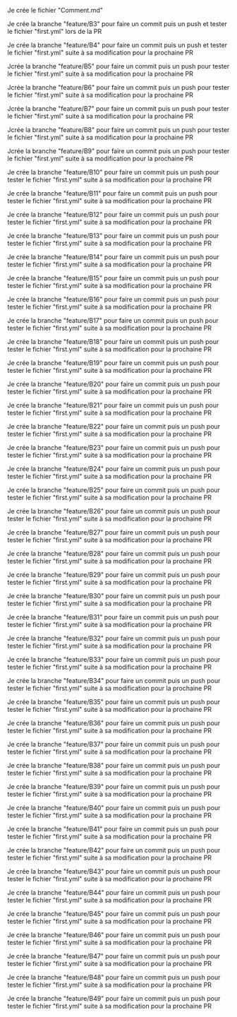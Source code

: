 Je crée le fichier "Comment.md"

Je crée la branche "feature/B3" pour faire un commit puis un push et tester le fichier "first.yml" lors de la PR

Je crée la branche "feature/B4" pour faire un commit puis un push et tester le fichier "first.yml" suite à sa modification pour la prochaine PR

Jcrée la branche "feature/B5" pour faire un commit puis un push pour tester le fichier "first.yml" suite à sa modification pour la prochaine PR

Jcrée la branche "feature/B6" pour faire un commit puis un push pour tester le fichier "first.yml" suite à sa modification pour la prochaine PR

Jcrée la branche "feature/B7" pour faire un commit puis un push pour tester le fichier "first.yml" suite à sa modification pour la prochaine PR

Jcrée la branche "feature/B8" pour faire un commit puis un push pour tester le fichier "first.yml" suite à sa modification pour la prochaine PR

Jcrée la branche "feature/B9" pour faire un commit puis un push pour tester le fichier "first.yml" suite à sa modification pour la prochaine PR

Je crée la branche "feature/B10" pour faire un commit puis un push pour tester le fichier "first.yml" suite à sa modification pour la prochaine PR

Je crée la branche "feature/B11" pour faire un commit puis un push pour tester le fichier "first.yml" suite à sa modification pour la prochaine PR

Je crée la branche "feature/B12" pour faire un commit puis un push pour tester le fichier "first.yml" suite à sa modification pour la prochaine PR

Je crée la branche "feature/B13" pour faire un commit puis un push pour tester le fichier "first.yml" suite à sa modification pour la prochaine PR

Je crée la branche "feature/B14" pour faire un commit puis un push pour tester le fichier "first.yml" suite à sa modification pour la prochaine PR

Je crée la branche "feature/B15" pour faire un commit puis un push pour tester le fichier "first.yml" suite à sa modification pour la prochaine PR

Je crée la branche "feature/B16" pour faire un commit puis un push pour tester le fichier "first.yml" suite à sa modification pour la prochaine PR

Je crée la branche "feature/B17" pour faire un commit puis un push pour tester le fichier "first.yml" suite à sa modification pour la prochaine PR

Je crée la branche "feature/B18" pour faire un commit puis un push pour tester le fichier "first.yml" suite à sa modification pour la prochaine PR

Je crée la branche "feature/B19" pour faire un commit puis un push pour tester le fichier "first.yml" suite à sa modification pour la prochaine PR

Je crée la branche "feature/B20" pour faire un commit puis un push pour tester le fichier "first.yml" suite à sa modification pour la prochaine PR

Je crée la branche "feature/B21" pour faire un commit puis un push pour tester le fichier "first.yml" suite à sa modification pour la prochaine PR

Je crée la branche "feature/B22" pour faire un commit puis un push pour tester le fichier "first.yml" suite à sa modification pour la prochaine PR

Je crée la branche "feature/B23" pour faire un commit puis un push pour tester le fichier "first.yml" suite à sa modification pour la prochaine PR

Je crée la branche "feature/B24" pour faire un commit puis un push pour tester le fichier "first.yml" suite à sa modification pour la prochaine PR

Je crée la branche "feature/B25" pour faire un commit puis un push pour tester le fichier "first.yml" suite à sa modification pour la prochaine PR

Je crée la branche "feature/B26" pour faire un commit puis un push pour tester le fichier "first.yml" suite à sa modification pour la prochaine PR

Je crée la branche "feature/B27" pour faire un commit puis un push pour tester le fichier "first.yml" suite à sa modification pour la prochaine PR

Je crée la branche "feature/B28" pour faire un commit puis un push pour tester le fichier "first.yml" suite à sa modification pour la prochaine PR

Je crée la branche "feature/B29" pour faire un commit puis un push pour tester le fichier "first.yml" suite à sa modification pour la prochaine PR

Je crée la branche "feature/B30" pour faire un commit puis un push pour tester le fichier "first.yml" suite à sa modification pour la prochaine PR

Je crée la branche "feature/B31" pour faire un commit puis un push pour tester le fichier "first.yml" suite à sa modification pour la prochaine PR

Je crée la branche "feature/B32" pour faire un commit puis un push pour tester le fichier "first.yml" suite à sa modification pour la prochaine PR

Je crée la branche "feature/B33" pour faire un commit puis un push pour tester le fichier "first.yml" suite à sa modification pour la prochaine PR

Je crée la branche "feature/B34" pour faire un commit puis un push pour tester le fichier "first.yml" suite à sa modification pour la prochaine PR

Je crée la branche "feature/B35" pour faire un commit puis un push pour tester le fichier "first.yml" suite à sa modification pour la prochaine PR

Je crée la branche "feature/B36" pour faire un commit puis un push pour tester le fichier "first.yml" suite à sa modification pour la prochaine PR

Je crée la branche "feature/B37" pour faire un commit puis un push pour tester le fichier "first.yml" suite à sa modification pour la prochaine PR

Je crée la branche "feature/B38" pour faire un commit puis un push pour tester le fichier "first.yml" suite à sa modification pour la prochaine PR

Je crée la branche "feature/B39" pour faire un commit puis un push pour tester le fichier "first.yml" suite à sa modification pour la prochaine PR

Je crée la branche "feature/B40" pour faire un commit puis un push pour tester le fichier "first.yml" suite à sa modification pour la prochaine PR

Je crée la branche "feature/B41" pour faire un commit puis un push pour tester le fichier "first.yml" suite à sa modification pour la prochaine PR

Je crée la branche "feature/B42" pour faire un commit puis un push pour tester le fichier "first.yml" suite à sa modification pour la prochaine PR

Je crée la branche "feature/B43" pour faire un commit puis un push pour tester le fichier "first.yml" suite à sa modification pour la prochaine PR

Je crée la branche "feature/B44" pour faire un commit puis un push pour tester le fichier "first.yml" suite à sa modification pour la prochaine PR

Je crée la branche "feature/B45" pour faire un commit puis un push pour tester le fichier "first.yml" suite à sa modification pour la prochaine PR

Je crée la branche "feature/B46" pour faire un commit puis un push pour tester le fichier "first.yml" suite à sa modification pour la prochaine PR

Je crée la branche "feature/B47" pour faire un commit puis un push pour tester le fichier "first.yml" suite à sa modification pour la prochaine PR

Je crée la branche "feature/B48" pour faire un commit puis un push pour tester le fichier "first.yml" suite à sa modification pour la prochaine PR

Je crée la branche "feature/B49" pour faire un commit puis un push pour tester le fichier "first.yml" suite à sa modification pour la prochaine PR